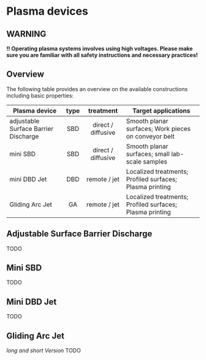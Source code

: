 # Plasma devices

## WARNING

**!! Operating plasma systems involves using high voltages. Please make sure you are familiar with all safety instructions and necessary practices!**

## Overview

The following table provides an overview on the available constructions including basic properties:

| Plasma device | type | treatment | Target applications |
|--------------------------------------|:----:|:--:|---------------------|
| adjustable Surface Barrier Discharge | SBD  | direct / diffusive | Smooth planar surfaces; Work pieces on conveyor belt |
| mini SBD                             | SBD  | direct / diffusive | Smooth planar surfaces; small lab-scale samples |
| mini DBD Jet                         | DBD  | remote / jet       | Localized treatments; Profiled surfaces; Plasma printing |
| Gliding Arc Jet                      | GA   | remote / jet       | Localized treatments; Profiled surfaces; Plasma printing |

## Adjustable Surface Barrier Discharge

TODO

## Mini SBD

TODO

## Mini DBD Jet

TODO

## Gliding Arc Jet

*long and short Version*
TODO
